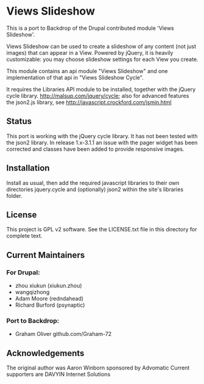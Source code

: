 # Views Slideshow

This is a port to Backdrop of the Drupal contributed module 'Views Slideshow'. 

Views Slideshow can be used to create a slideshow of any content (not just images)
that can appear in a View. Powered by jQuery, it is heavily customizable: 
you may choose slideshow settings for each View you create.

This module contains an api module "Views Slideshow" and one implementation of
that api in "Views Slideshow Cycle".

It requires the Libraries API module to be installed, together with the
jQuery cycle library. http://malsup.com/jquery/cycle; also for advanced features
the json2.js library, see http://javascript.crockford.com/jsmin.html


## Status
This port is working with the jQuery cycle library. It has not been
tested with the json2 library. 
In release 1.x-3.1.1 an issue with the pager widget has been corrected 
and classes have been added to provide responsive images.

## Installation

Install as usual, then add the required javascript libraries to their own directories 
jquery.cycle and (optionally) json2 within the site's libraries folder.

## License

This project is GPL v2 software. See the LICENSE.txt file in this directory for complete text.
    
    
## Current Maintainers

### For Drupal:
+ zhou xiukun (xiukun.zhou)
+ wangqizhong
+ Adam Moore (redndahead)
+ Richard Burford (psynaptic)

### Port to Backdrop:
+ Graham Oliver github.com/Graham-72

## Acknowledgements

The original author was Aaron Winborn sponsored by Advomatic
Current supporters are DAVYIN Internet Solutions
